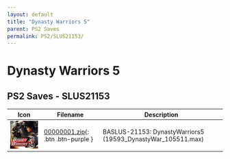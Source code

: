```yaml
---
layout: default
title: "Dynasty Warriors 5"
parent: PS2 Saves
permalink: PS2/SLUS21153/
---
```

# Dynasty Warriors 5

## PS2 Saves - SLUS21153

| Icon | Filename | Description |
|------|----------|-------------|
| ![Dynasty Warriors 5](icon0.png) | [00000001.zip](00000001.zip){: .btn .btn-purple } | BASLUS-21153: DynastyWarriors5 (19593_DynastyWar_105511.max) |
